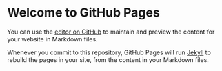 # Welcome to GitHub Pages

You can use the [editor on GitHub](https://github.com/quotientconcept/learning-nix/edit/gh-pages/index.md) to maintain and preview the content for your website in Markdown files.

Whenever you commit to this repository, GitHub Pages will run [Jekyll](https://jekyllrb.com/) to rebuild the pages in your site, from the content in your Markdown files.
